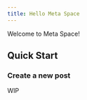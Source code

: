 ```yaml
---
title: Hello Meta Space
---
```


Welcome to Meta Space!

## Quick Start

### Create a new post

WIP
